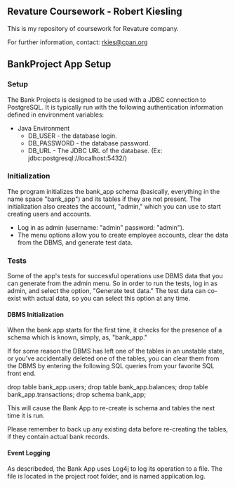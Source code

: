 ## Revature Coursework - Robert Kiesling

This is my repository of coursework for Revature company.

For further information, contact:  rkies@cpan.org

## BankProject App Setup

### Setup
The Bank Projects is designed to be used with a JDBC connection to PostgreSQL.  It
is typically run with the following authentication information defined in environment
variables:

- Java Environment
  - DB_USER - the database login.
  - DB_PASSWORD - the database password.
  - DB_URL - The JDBC URL of the database.  (Ex: jdbc:postgresql://localhost:5432/)

### Initialization
The program initializes the bank_app schema (basically, everything in
the name space "bank_app") and its tables if they are not present.
The initialization also creates the account, "admin," which you can
use to start creating users and accounts.

- Log in as admin (username: "admin" password: "admin").
- The menu options allow you to create employee accounts, clear the
  data from the DBMS, and generate test data.

### Tests
Some of the app's tests for successful operations use DBMS data that
you can generate from the admin menu.  So in order to run the tests,
log in as admin, and select the option, "Generate test data."  The
test data can co-exist with actual data, so you can select this option
at any time.

#### DBMS Initialization
When the bank app starts for the first time, it checks for the
presence of a schema which is known, simply, as, "bank_app."

If for some reason the DBMS has left one of the tables in an unstable
state, or you've accidentally deleted one of the tables, you can clear
them from the DBMS by entering the following SQL queries from your
favorite SQL front end.

drop table bank_app.users;
drop table bank_app.balances;
drop table bank_app.transactions;
drop schema bank_app;

This will cause the Bank App to re-create is schema and tables
the next time it is run.

Please remember to back up any existing data before re-creating the
tables, if they contain actual bank records.

#### Event Logging
As describeded, the Bank App uses Log4j to log its operation to a file.
The file is located in the project root folder, and is named
application.log.


